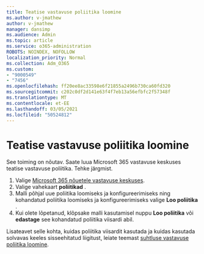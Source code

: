 ```yaml
---
title: Teatise vastavuse poliitika loomine
ms.author: v-jmathew
author: v-jmathew
manager: dansimp
ms.audience: Admin
ms.topic: article
ms.service: o365-administration
ROBOTS: NOINDEX, NOFOLLOW
localization_priority: Normal
ms.collection: Adm_O365
ms.custom:
- "9000549"
- "7456"
ms.openlocfilehash: ff20ee8ac33598e6f21855a2496b730ca60fd320
ms.sourcegitcommit: c202c0df2d141e63f4f7eb13a56efbfc2f57348f
ms.translationtype: MT
ms.contentlocale: et-EE
ms.lasthandoff: 03/05/2021
ms.locfileid: "50524812"
---
```

# <a name="create-a-communication-compliance-policy"></a>Teatise vastavuse poliitika loomine

See toiming on nõutav. Saate luua Microsoft 365 vastavuse keskuses teatise vastavuse poliitika. Tehke järgmist.

1. Valige [Microsoft 365 nõuetele vastavuse keskuses](https://go.microsoft.com/fwlink/?linkid=2130502). 
2. Valige vahekaart **poliitikad** .
3. Malli põhjal uue poliitika loomiseks ja konfigureerimiseks ning kohandatud poliitika loomiseks ja konfigureerimiseks valige **Loo poliitika** .
4. Kui olete lõpetanud, klõpsake malli kasutamisel nuppu **Loo poliitika** või **edastage** see kohandatud poliitika viisardi abil.

Lisateavet selle kohta, kuidas poliitika viisardit kasutada ja kuidas kasutada solvavas keeles sisseehitatud liigitust, leiate teemast [suhtluse vastavuse poliitika loomine](https://go.microsoft.com/fwlink/?linkid=2129079).
